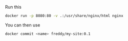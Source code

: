Run this 

```sh
docker run -p 8080:80 -v .:/usr/share/nginx/html nginx    
```

You can then use

```sh
docker commit <name> freddy/my-site:0.1
```